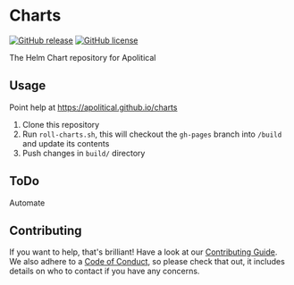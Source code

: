 Charts
======

[![GitHub release](https://img.shields.io/github/release/apolitical/charts.svg)](https://github.com/apolitical/charts/releases)
[![GitHub license](https://img.shields.io/github/license/apolitical/charts.svg)](https://github.com/apolitical/charts/blob/master/LICENSE)

The Helm Chart repository for Apolitical

Usage
-----

Point help at https://apolitical.github.io/charts

1. Clone this repository
2. Run `roll-charts.sh`, this will checkout the `gh-pages` branch into `/build` and update its contents
3. Push changes in `build/` directory

ToDo
----

Automate

Contributing
------------

If you want to help, that's brilliant! Have a look at our [Contributing Guide](CONTRIBUTING.md). We also adhere to a
[Code of Conduct](CODE_OF_CONDUCT.md), so please check that out, it includes details on who to contact if you have any
concerns.
